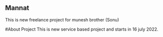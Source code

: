 ## Mannat
This is new freelance project for munesh brother (Sonu)

#About Project
This is new service based project and starts in 16 july 2022.
